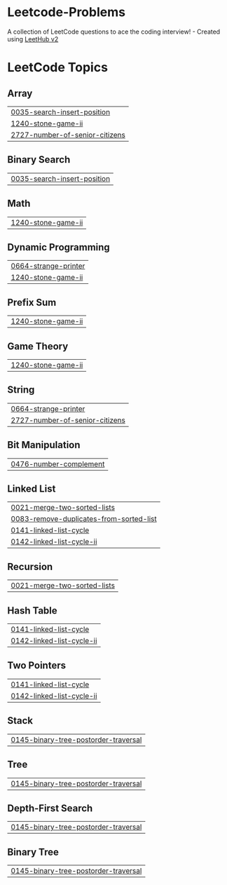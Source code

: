# Leetcode-Problems
A collection of LeetCode questions to ace the coding interview! - Created using [LeetHub v2](https://github.com/arunbhardwaj/LeetHub-2.0)

<!---LeetCode Topics Start-->
# LeetCode Topics
## Array
|  |
| ------- |
| [0035-search-insert-position](https://github.com/Suganthchandran/Leetcode-Problems/tree/master/0035-search-insert-position) |
| [1240-stone-game-ii](https://github.com/Suganthchandran/Leetcode-Problems/tree/master/1240-stone-game-ii) |
| [2727-number-of-senior-citizens](https://github.com/Suganthchandran/Leetcode-Problems/tree/master/2727-number-of-senior-citizens) |
## Binary Search
|  |
| ------- |
| [0035-search-insert-position](https://github.com/Suganthchandran/Leetcode-Problems/tree/master/0035-search-insert-position) |
## Math
|  |
| ------- |
| [1240-stone-game-ii](https://github.com/Suganthchandran/Leetcode-Problems/tree/master/1240-stone-game-ii) |
## Dynamic Programming
|  |
| ------- |
| [0664-strange-printer](https://github.com/Suganthchandran/Leetcode-Problems/tree/master/0664-strange-printer) |
| [1240-stone-game-ii](https://github.com/Suganthchandran/Leetcode-Problems/tree/master/1240-stone-game-ii) |
## Prefix Sum
|  |
| ------- |
| [1240-stone-game-ii](https://github.com/Suganthchandran/Leetcode-Problems/tree/master/1240-stone-game-ii) |
## Game Theory
|  |
| ------- |
| [1240-stone-game-ii](https://github.com/Suganthchandran/Leetcode-Problems/tree/master/1240-stone-game-ii) |
## String
|  |
| ------- |
| [0664-strange-printer](https://github.com/Suganthchandran/Leetcode-Problems/tree/master/0664-strange-printer) |
| [2727-number-of-senior-citizens](https://github.com/Suganthchandran/Leetcode-Problems/tree/master/2727-number-of-senior-citizens) |
## Bit Manipulation
|  |
| ------- |
| [0476-number-complement](https://github.com/Suganthchandran/Leetcode-Problems/tree/master/0476-number-complement) |
## Linked List
|  |
| ------- |
| [0021-merge-two-sorted-lists](https://github.com/Suganthchandran/Leetcode-Problems/tree/master/0021-merge-two-sorted-lists) |
| [0083-remove-duplicates-from-sorted-list](https://github.com/Suganthchandran/Leetcode-Problems/tree/master/0083-remove-duplicates-from-sorted-list) |
| [0141-linked-list-cycle](https://github.com/Suganthchandran/Leetcode-Problems/tree/master/0141-linked-list-cycle) |
| [0142-linked-list-cycle-ii](https://github.com/Suganthchandran/Leetcode-Problems/tree/master/0142-linked-list-cycle-ii) |
## Recursion
|  |
| ------- |
| [0021-merge-two-sorted-lists](https://github.com/Suganthchandran/Leetcode-Problems/tree/master/0021-merge-two-sorted-lists) |
## Hash Table
|  |
| ------- |
| [0141-linked-list-cycle](https://github.com/Suganthchandran/Leetcode-Problems/tree/master/0141-linked-list-cycle) |
| [0142-linked-list-cycle-ii](https://github.com/Suganthchandran/Leetcode-Problems/tree/master/0142-linked-list-cycle-ii) |
## Two Pointers
|  |
| ------- |
| [0141-linked-list-cycle](https://github.com/Suganthchandran/Leetcode-Problems/tree/master/0141-linked-list-cycle) |
| [0142-linked-list-cycle-ii](https://github.com/Suganthchandran/Leetcode-Problems/tree/master/0142-linked-list-cycle-ii) |
## Stack
|  |
| ------- |
| [0145-binary-tree-postorder-traversal](https://github.com/Suganthchandran/Leetcode-Problems/tree/master/0145-binary-tree-postorder-traversal) |
## Tree
|  |
| ------- |
| [0145-binary-tree-postorder-traversal](https://github.com/Suganthchandran/Leetcode-Problems/tree/master/0145-binary-tree-postorder-traversal) |
## Depth-First Search
|  |
| ------- |
| [0145-binary-tree-postorder-traversal](https://github.com/Suganthchandran/Leetcode-Problems/tree/master/0145-binary-tree-postorder-traversal) |
## Binary Tree
|  |
| ------- |
| [0145-binary-tree-postorder-traversal](https://github.com/Suganthchandran/Leetcode-Problems/tree/master/0145-binary-tree-postorder-traversal) |
<!---LeetCode Topics End-->